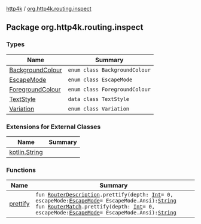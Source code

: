 [http4k](../index.md) / [org.http4k.routing.inspect](./index.md)

## Package org.http4k.routing.inspect

### Types

| Name | Summary |
|---|---|
| [BackgroundColour](-background-colour/index.md) | `enum class BackgroundColour` |
| [EscapeMode](-escape-mode/index.md) | `enum class EscapeMode` |
| [ForegroundColour](-foreground-colour/index.md) | `enum class ForegroundColour` |
| [TextStyle](-text-style/index.md) | `data class TextStyle` |
| [Variation](-variation/index.md) | `enum class Variation` |

### Extensions for External Classes

| Name | Summary |
|---|---|
| [kotlin.String](kotlin.-string/index.md) |  |

### Functions

| Name | Summary |
|---|---|
| [prettify](prettify.md) | `fun `[`RouterDescription`](../org.http4k.routing/-router-description/index.md)`.prettify(depth: `[`Int`](https://kotlinlang.org/api/latest/jvm/stdlib/kotlin/-int/index.html)` = 0, escapeMode: `[`EscapeMode`](-escape-mode/index.md)` = EscapeMode.Ansi): `[`String`](https://kotlinlang.org/api/latest/jvm/stdlib/kotlin/-string/index.html)<br>`fun `[`RouterMatch`](../org.http4k.routing/-router-match/index.md)`.prettify(depth: `[`Int`](https://kotlinlang.org/api/latest/jvm/stdlib/kotlin/-int/index.html)` = 0, escapeMode: `[`EscapeMode`](-escape-mode/index.md)` = EscapeMode.Ansi): `[`String`](https://kotlinlang.org/api/latest/jvm/stdlib/kotlin/-string/index.html) |
